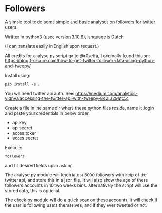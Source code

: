 # Followers

A simple tool to do some simple and basic analyses on followers for twitter users.

Written in python3 (used version 3.10.6), language is Dutch

(I can translate easily in English upon request.)

All credits for analyse.py script go to @r0zetta, I originally found this on:
https://blog.f-secure.com/how-to-get-twitter-follower-data-using-python-and-tweepy/

Install using:

`pip install -e .`

You will need twitter api auth. See: https://medium.com/analytics-vidhya/accessing-the-twitter-api-with-tweepy-8421329afc5c

Create a file in the same dir where these python files reside,  name it .login and paste your credentials in below order
* api key
* api secret
* acces token
* acces secret

Execute:

`followers`

and fill desired fields upon asking.

The analyse.py module will fetch latest 5000 followers with help of the twitter api, and store this in a json file. It will also show the age of these followers accounts in 10 two weeks bins. Alternatively the script will use the stored data, this is optional.

The check.py module will do a quick scan on these accounts, it will check if the user is following users themselves, and if they ever tweeted or not.

